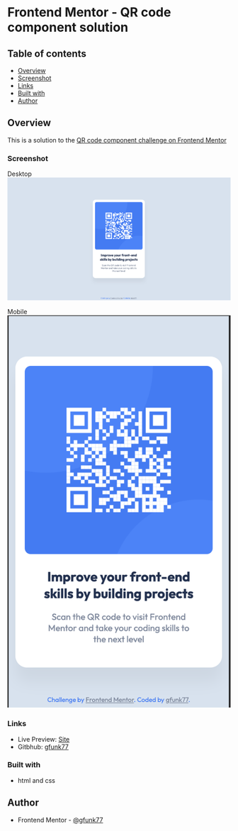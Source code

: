 # Frontend Mentor - QR code component solution

## Table of contents

- [Overview](#overview)
- [Screenshot](#screenshot)
- [Links](#links)
- [Built with](#built-with)
- [Author](#author)

## Overview

This is a solution to the [QR code component challenge on Frontend Mentor](https://www.frontendmentor.io/challenges/qr-code-component-iux_sIO_H)

### Screenshot

Desktop
![](./solutions/qr-code-desktop.png)

Mobile
![](./solutions/qr-code-mobile.png)

### Links

- Live Preview: [Site](https://gfunk77-qr-code-component.netlify.app)
- Gitbhub: [gfunk77](https://github.com/gfunk77/Frontend-Mentor/tree/main/qr-code-component-main)

### Built with

- html and css

## Author

- Frontend Mentor - [@gfunk77](https://www.frontendmentor.io/profile/gfunk77)
